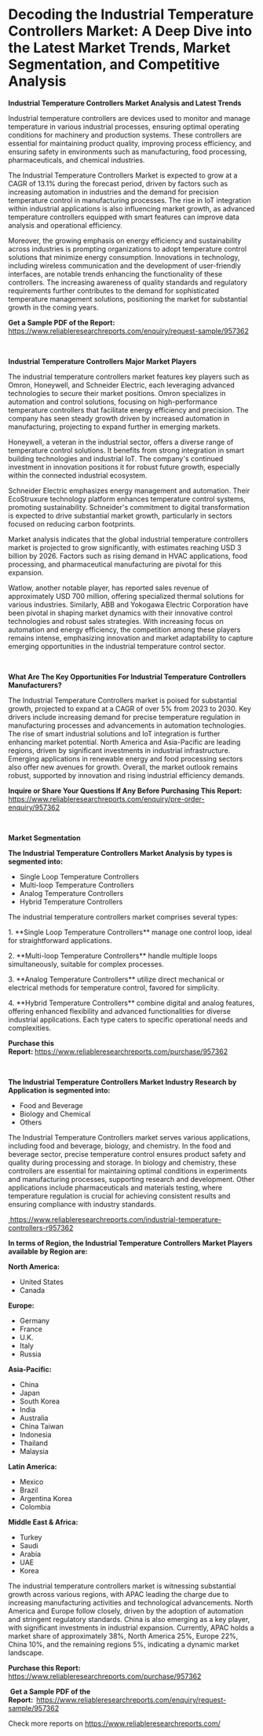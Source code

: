 <p><h1>Decoding the Industrial Temperature Controllers Market: A Deep Dive into the Latest Market Trends, Market Segmentation, and Competitive Analysis</h1></p><p><strong>Industrial Temperature Controllers Market Analysis and Latest Trends</strong></p>
<p><p>Industrial temperature controllers are devices used to monitor and manage temperature in various industrial processes, ensuring optimal operating conditions for machinery and production systems. These controllers are essential for maintaining product quality, improving process efficiency, and ensuring safety in environments such as manufacturing, food processing, pharmaceuticals, and chemical industries.</p><p>The Industrial Temperature Controllers Market is expected to grow at a CAGR of 13.1% during the forecast period, driven by factors such as increasing automation in industries and the demand for precision temperature control in manufacturing processes. The rise in IoT integration within industrial applications is also influencing market growth, as advanced temperature controllers equipped with smart features can improve data analysis and operational efficiency.</p><p>Moreover, the growing emphasis on energy efficiency and sustainability across industries is prompting organizations to adopt temperature control solutions that minimize energy consumption. Innovations in technology, including wireless communication and the development of user-friendly interfaces, are notable trends enhancing the functionality of these controllers. The increasing awareness of quality standards and regulatory requirements further contributes to the demand for sophisticated temperature management solutions, positioning the market for substantial growth in the coming years.</p></p>
<p><strong>Get a Sample PDF of the Report:&nbsp;</strong> <a href="https://www.reliableresearchreports.com/enquiry/request-sample/957362?utm_campaign=3543&utm_medium=2&utm_source=Github&utm_content=ia&utm_term=09042025&utm_id=industrial-temperature-controllers">https://www.reliableresearchreports.com/enquiry/request-sample/957362</a></p>
<p>&nbsp;</p>
<p><strong>Industrial Temperature Controllers Major Market Players</strong></p>
<p><p>The industrial temperature controllers market features key players such as Omron, Honeywell, and Schneider Electric, each leveraging advanced technologies to secure their market positions. Omron specializes in automation and control solutions, focusing on high-performance temperature controllers that facilitate energy efficiency and precision. The company has seen steady growth driven by increased automation in manufacturing, projecting to expand further in emerging markets.</p><p>Honeywell, a veteran in the industrial sector, offers a diverse range of temperature control solutions. It benefits from strong integration in smart building technologies and industrial IoT. The company's continued investment in innovation positions it for robust future growth, especially within the connected industrial ecosystem.</p><p>Schneider Electric emphasizes energy management and automation. Their EcoStruxure technology platform enhances temperature control systems, promoting sustainability. Schneider's commitment to digital transformation is expected to drive substantial market growth, particularly in sectors focused on reducing carbon footprints.</p><p>Market analysis indicates that the global industrial temperature controllers market is projected to grow significantly, with estimates reaching USD 3 billion by 2026. Factors such as rising demand in HVAC applications, food processing, and pharmaceutical manufacturing are pivotal for this expansion.</p><p>Watlow, another notable player, has reported sales revenue of approximately USD 700 million, offering specialized thermal solutions for various industries. Similarly, ABB and Yokogawa Electric Corporation have been pivotal in shaping market dynamics with their innovative control technologies and robust sales strategies. With increasing focus on automation and energy efficiency, the competition among these players remains intense, emphasizing innovation and market adaptability to capture emerging opportunities in the industrial temperature control sector.</p></p>
<p>&nbsp;</p>
<p><strong>What Are The Key Opportunities For Industrial Temperature Controllers Manufacturers?</strong></p>
<p><p>The Industrial Temperature Controllers market is poised for substantial growth, projected to expand at a CAGR of over 5% from 2023 to 2030. Key drivers include increasing demand for precise temperature regulation in manufacturing processes and advancements in automation technologies. The rise of smart industrial solutions and IoT integration is further enhancing market potential. North America and Asia-Pacific are leading regions, driven by significant investments in industrial infrastructure. Emerging applications in renewable energy and food processing sectors also offer new avenues for growth. Overall, the market outlook remains robust, supported by innovation and rising industrial efficiency demands.</p></p>
<p><strong>Inquire or Share Your Questions If Any Before Purchasing This Report:</strong> <a href="https://www.reliableresearchreports.com/enquiry/pre-order-enquiry/957362?utm_campaign=3543&utm_medium=2&utm_source=Github&utm_content=ia&utm_term=09042025&utm_id=industrial-temperature-controllers">https://www.reliableresearchreports.com/enquiry/pre-order-enquiry/957362</a></p>
<p>&nbsp;</p>
<p><strong>Market Segmentation</strong></p>
<p><strong>The Industrial Temperature Controllers Market Analysis by types is segmented into:</strong></p>
<p><ul><li>Single Loop Temperature Controllers</li><li>Multi-loop Temperature Controllers</li><li>Analog Temperature Controllers</li><li>Hybrid Temperature Controllers</li></ul></p>
<p><p>The industrial temperature controllers market comprises several types: </p><p>1. **Single Loop Temperature Controllers** manage one control loop, ideal for straightforward applications.</p><p>2. **Multi-loop Temperature Controllers** handle multiple loops simultaneously, suitable for complex processes.</p><p>3. **Analog Temperature Controllers** utilize direct mechanical or electrical methods for temperature control, favored for simplicity. </p><p>4. **Hybrid Temperature Controllers** combine digital and analog features, offering enhanced flexibility and advanced functionalities for diverse industrial applications. Each type caters to specific operational needs and complexities.</p></p>
<p><strong>Purchase this Report:&nbsp;</strong><a href="https://www.reliableresearchreports.com/purchase/957362?utm_campaign=3543&utm_medium=2&utm_source=Github&utm_content=ia&utm_term=09042025&utm_id=industrial-temperature-controllers">https://www.reliableresearchreports.com/purchase/957362</a></p>
<p>&nbsp;</p>
<p><strong>The Industrial Temperature Controllers Market Industry Research by Application is segmented into:</strong></p>
<p><ul><li>Food and Beverage</li><li>Biology and Chemical</li><li>Others</li></ul></p>
<p><p>The Industrial Temperature Controllers market serves various applications, including food and beverage, biology, and chemistry. In the food and beverage sector, precise temperature control ensures product safety and quality during processing and storage. In biology and chemistry, these controllers are essential for maintaining optimal conditions in experiments and manufacturing processes, supporting research and development. Other applications include pharmaceuticals and materials testing, where temperature regulation is crucial for achieving consistent results and ensuring compliance with industry standards.</p></p>
<p><a href="https://www.reliableresearchreports.com/industrial-temperature-controllers-r957362?utm_campaign=3543&utm_medium=2&utm_source=Github&utm_content=ia&utm_term=09042025&utm_id=industrial-temperature-controllers">&nbsp;https://www.reliableresearchreports.com/industrial-temperature-controllers-r957362</a></p>
<p><strong>In terms of Region, the Industrial Temperature Controllers Market Players available by Region are:</strong></p>
<p>
    <p> <strong> North America: </strong>
        <ul>
            <li>United States</li>
            <li>Canada</li>
        </ul>
        </p> 
    <p> <strong> Europe: </strong>
        <ul>
            <li>Germany</li>
            <li>France</li>
            <li>U.K.</li>
            <li>Italy</li>
            <li>Russia</li>
        </ul>
        </p> 
    <p> <strong> Asia-Pacific: </strong>
        <ul>
            <li>China</li>
            <li>Japan</li>
            <li>South Korea</li>
            <li>India</li>
            <li>Australia</li>
            <li>China Taiwan</li>
            <li>Indonesia</li>
            <li>Thailand</li>
            <li>Malaysia</li>
        </ul>
        </p> 
    <p> <strong> Latin America: </strong>
        <ul>
            <li>Mexico</li>
            <li>Brazil</li>
            <li>Argentina Korea</li>
            <li>Colombia</li>
        </ul>
        </p> 
    <p> <strong> Middle East & Africa: </strong>
        <ul>
            <li>Turkey</li>
            <li>Saudi</li>
            <li>Arabia</li>
            <li>UAE</li>
            <li>Korea</li>
        </ul>
    </p>
    </p>
<p><p>The industrial temperature controllers market is witnessing substantial growth across various regions, with APAC leading the charge due to increasing manufacturing activities and technological advancements. North America and Europe follow closely, driven by the adoption of automation and stringent regulatory standards. China is also emerging as a key player, with significant investments in industrial expansion. Currently, APAC holds a market share of approximately 38%, North America 25%, Europe 22%, China 10%, and the remaining regions 5%, indicating a dynamic market landscape.</p></p>
<p><strong>Purchase this Report: </strong><a href="https://www.reliableresearchreports.com/purchase/957362?utm_campaign=3543&utm_medium=2&utm_source=Github&utm_content=ia&utm_term=09042025&utm_id=industrial-temperature-controllers">https://www.reliableresearchreports.com/purchase/957362</a></p>
<p>&nbsp;<strong>Get a Sample PDF of the Report:&nbsp;&nbsp;</strong><a href="https://www.reliableresearchreports.com/enquiry/request-sample/957362?utm_campaign=3543&utm_medium=2&utm_source=Github&utm_content=ia&utm_term=09042025&utm_id=industrial-temperature-controllers">https://www.reliableresearchreports.com/enquiry/request-sample/957362</a></p>
<p><strong></strong></p>
<p>Check more reports on <a href="https://www.reliableresearchreports.com/?utm_campaign=3543&utm_medium=2&utm_source=Github&utm_content=ia&utm_term=09042025&utm_id=industrial-temperature-controllers">https://www.reliableresearchreports.com/</a></p>